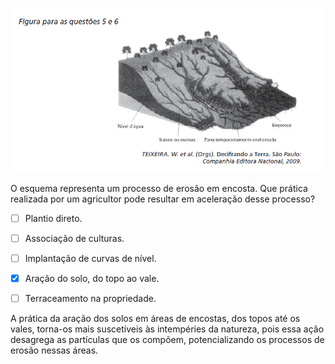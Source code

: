 

![](02a02f5e-e3c1-4e4b-d9f6-c47818d6c9e8.png)

O esquema representa um processo de erosão em encosta. Que prática realizada por um agricultor pode resultar em aceleração desse processo?



- [ ] Plantio direto.
- [ ] Associação de culturas.
- [ ] Implantação de curvas de nível.
- [x] Aração do solo, do topo ao vale.
- [ ] Terraceamento na propriedade.


A prática da aração dos solos em áreas de encostas, dos topos até os vales, torna-os mais suscetíveis às intempéries da natureza, pois essa ação desagrega as partículas que os compõem, potencializando os processos de erosão nessas áreas.

        